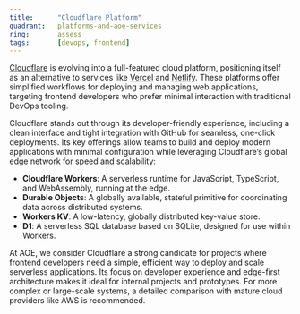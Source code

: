 ```yaml
---
title:      "Cloudflare Platform"
quadrant:   platforms-and-aoe-services
ring:       assess
tags:       [devops, frontend]
---
```


[Cloudflare](https://www.cloudflare.com/) is evolving into a full-featured cloud platform, positioning itself as an alternative to services like [Vercel](https://vercel.com/) and [Netlify](https://www.netlify.com/). These platforms offer simplified workflows for deploying and managing web applications, targeting frontend developers who prefer minimal interaction with traditional DevOps tooling.

Cloudflare stands out through its developer-friendly experience, including a clean interface and tight integration with GitHub for seamless, one-click deployments. Its key offerings allow teams to build and deploy modern applications with minimal configuration while leveraging Cloudflare’s global edge network for speed and scalability:

- **Cloudflare Workers**: A serverless runtime for JavaScript, TypeScript, and WebAssembly, running at the edge.
- **Durable Objects**: A globally available, stateful primitive for coordinating data across distributed systems.
- **Workers KV**: A low-latency, globally distributed key-value store.
- **D1**: A serverless SQL database based on SQLite, designed for use within Workers.

At AOE, we consider Cloudflare a strong candidate for projects where frontend developers need a simple, efficient way to deploy and scale serverless applications. Its focus on developer experience and edge-first architecture makes it ideal for internal projects and prototypes. For more complex or large-scale systems, a detailed comparison with mature cloud providers like AWS is recommended.
